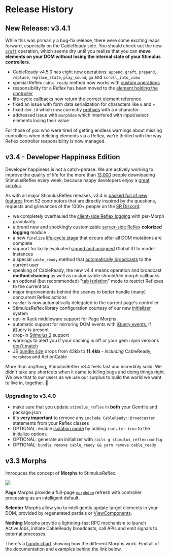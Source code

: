 <script setup>
  import LinkComponent from '../components/LinkComponent.vue'
</script>

# Release History

## New Release: v3.4.1

While this was primarily a bug-fix release, there were some exciting leaps forward, especially on the CableReady side. You should check out the new [`graft`](https://cableready.stimulusreflex.com/reference/operations/dom-mutations#graft) operation, which seems dry until you realize that you can **move elements on your DOM without losing the internal state of your Stimulus controllers**.

* CableReady v4.5.0 has eight [new operations](https://cableready.stimulusreflex.com/reference/operations): `append`, `graft`, `prepend`, `replace`, `replace_state`, `play_sound`, `go` and `scroll_into_view`
* special Reflex `cable_ready` method now works with [custom operations](https://cableready.stimulusreflex.com/guide/customization#custom-operations)
* responsibility for a Reflex has been moved to the [element holding the controller](/guide/reflexes#understanding-stimulusreflex-controllers)
* life-cycle callbacks now return the correct element reference
* fixed an issue with form data serialization for characters like `&` and `=`
* fixed `dom_id` which now correctly [prefixes](/guide/morph-modes#dom_id) with a `#` character
* addressed issue with `morphdom` which interfered with input/select elements losing their value

For those of you who were tired of getting endless warnings about missing controllers when deleting elements via a Reflex, we're thrilled with the way Reflex controller responsibility is now managed.

## v3.4 - Developer Happiness Edition

Developer happiness is not a catch-phrase. We are actively working to improve the quality of life for the more than [13,000](https://www.npmjs.com/package/stimulus_reflex) people downloading StimulusReflex every week, because happy developers enjoy a [great surplus](https://www.youtube.com/watch?v=4PVViBjukAE).

As with all major StimulusReflex releases, v3.4 is [packed full of new features](https://github.com/stimulusreflex/stimulus_reflex/blob/master/CHANGELOG.md) from 52 contributors that are directly inspired by the questions, requests and grievances of the 1000+ people on the [SR Discord](https://discord.gg/stimulus-reflex):

* we completely overhauled the [client-side Reflex logging](/appendencies/troubleshooting#client-side-logging) with per-Morph granularity
* a brand new and shockingly customizable [server-side Reflex](/appendencies/troubleshooting#stimulusreflex-logging) **colorized logging** module
* a new `finalize` [life-cycle stage](/guide/lifecycle#client-side-reflex-callbacks) that occurs after all DOM mutations are complete
* support for lazily evaluated [signed and unsigned](/guide/reflexes#signed-and-unsigned-global-id-accessors) Global ID to model instances
* a special `cable_ready` method that [automatically broadcasts](/guide/reflexes#using-cableready-inside-a-reflex-action) to the current user
* speaking of CableReady, the new v4.4 means operation and broadcast **method chaining** as well as customizable should/did morph callbacks
* an optional (but recommended) "[tab isolation](/guide/reflexes#tab-isolation)" mode to restrict Reflexes to the current tab
* major improvements behind the scenes to better handle (many) concurrent Reflex actions
* `render` is now automatically delegated to the current page's controller
* StimulusReflex library configuration courtesy of our new [initializer](/hello-world/setup#upgrading-package-versions-and-sanity) system
* opt-in Rack middleware support for Page Morphs
* automatic support for mirroring DOM events with [jQuery events](/guide/lifecycle#jquery-events-1), if jQuery is present
* drop-in [Stimulus 2](https://github.com/hotwired/stimulus/releases/tag/v2.0.0) support
* warnings to alert you if your caching is off or your gem+npm versions [don't match](/hello-world/setup#upgrading-package-versions-and-sanity)
* JS [bundle size](https://bundlephobia.com/result?p=stimulus_reflex@3.4.0) drops from 43kb to **11.4kb** - _including_ CableReady, `morphdom` and ActionCable

More than anything, StimulusReflex v3.4 feels fast and incredibly solid. We didn't take any shortcuts when it came to killing bugs and doing things right. We owe that to our users as we use our surplus to build the world we want to live in, together. 🌲

### Upgrading to v3.4.0

* make sure that you update `stimulus_reflex` in **both** your Gemfile and package.json
* it's **very important** to remove any `include CableReady::Broadcaster` statements from your Reflex classes
* OPTIONAL: enable [isolation mode](/guide/reflexes#tab-isolation) by adding `isolate: true` to the initialize options
* OPTIONAL: generate an initializer with `rails g stimulus_reflex:config`
* OPTIONAL: `bundle remove cable_ready && yarn remove cable_ready`

## v3.3 Morphs

Introduces the concept of **Morphs** to StimulusReflex.

[![](https://img.youtube.com/vi/utxCm3uLhIE/maxresdefault.jpg)](https://www.youtube.com/watch?v=utxCm3uLhIE)

**Page** Morphs provide a full-page [`morphdom`](https://github.com/patrick-steele-idem/morphdom) refresh with controller processing as an intelligent default.

**Selector** Morphs allow you to intelligently update target elements in your DOM, provided by regenerated partials or [ViewComponents](https://github.com/github/view_component).

**Nothing** Morphs provide a lightning-fast RPC mechanism to launch ActiveJobs, initiate CableReady broadcasts, call APIs and emit signals to external processes.

There's a [handy chart](https://app.lucidchart.com/documents/view/e83d2cac-d2b1-4a05-8a2f-d55ea5e40bc9/0_0) showing how the different Morphs work. Find all of the documentation and examples behind the link below.

<LinkComponent name="Morph Modes" href="/guide/morph-modes"/>
